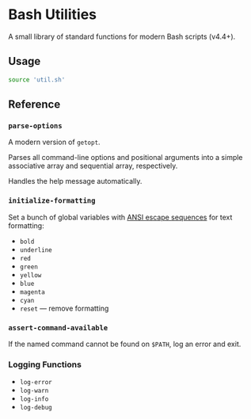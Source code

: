 # Bash Utilities

A small library of standard functions for modern Bash scripts (v4.4+).

## Usage

```bash
source 'util.sh'
```

## Reference

### `parse-options`

A modern version of `getopt`.

Parses all command-line options and positional arguments
into a simple associative array and sequential array, respectively.

Handles the help message automatically.

### `initialize-formatting`

Set a bunch of global variables with [ANSI escape sequences] for text formatting:

- `bold`
- `underline`
- `red`
- `green`
- `yellow`
- `blue`
- `magenta`
- `cyan`
- `reset` &mdash; remove formatting

[ANSI escape sequences]: https://en.wikipedia.org/wiki/ANSI_escape_code

### `assert-command-available`

If the named command cannot be found on `$PATH`,
log an error and exit.

### Logging Functions

- `log-error`
- `log-warn`
- `log-info`
- `log-debug`

